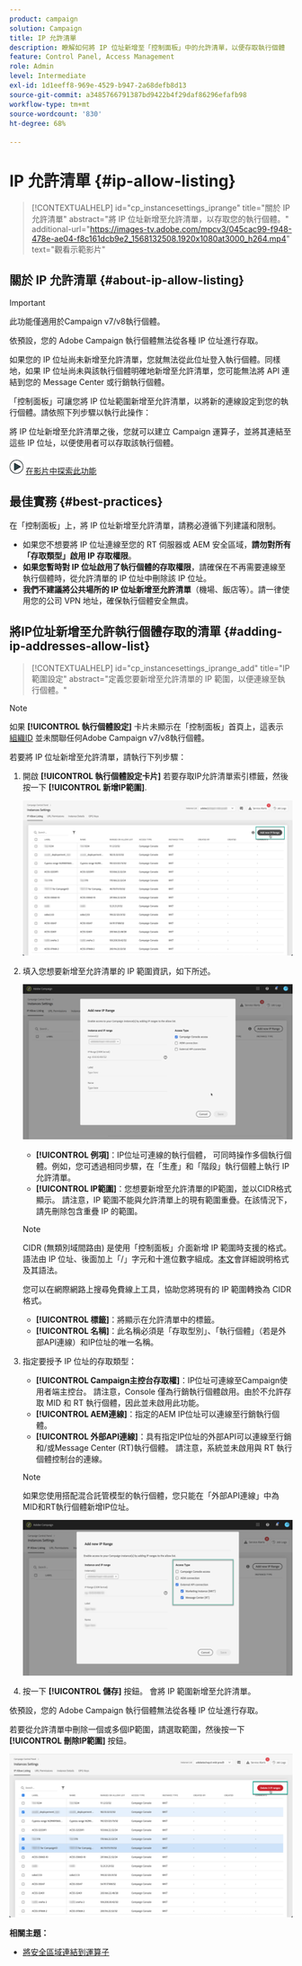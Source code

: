 ```yaml
---
product: campaign
solution: Campaign
title: IP 允許清單
description: 瞭解如何將 IP 位址新增至「控制面板」中的允許清單，以便存取執行個體
feature: Control Panel, Access Management
role: Admin
level: Intermediate
exl-id: 1d1eeff8-969e-4529-b947-2a68defb8d13
source-git-commit: a3485766791387bd9422b4f29daf86296efafb98
workflow-type: tm+mt
source-wordcount: '830'
ht-degree: 68%

---
```


# IP 允許清單 {#ip-allow-listing}

>[!CONTEXTUALHELP]
>id="cp_instancesettings_iprange"
>title="關於 IP 允許清單"
>abstract="將 IP 位址新增至允許清單，以存取您的執行個體。"
>additional-url="https://images-tv.adobe.com/mpcv3/045cac99-f948-478e-ae04-f8c161dcb9e2_1568132508.1920x1080at3000_h264.mp4" text="觀看示範影片"

## 關於 IP 允許清單 {#about-ip-allow-listing}

>[!IMPORTANT]
>
>此功能僅適用於Campaign v7/v8執行個體。

依預設，您的 Adobe Campaign 執行個體無法從各種 IP 位址進行存取。

如果您的 IP 位址尚未新增至允許清單，您就無法從此位址登入執行個體。同樣地，如果 IP 位址尚未與該執行個體明確地新增至允許清單，您可能無法將 API 連結到您的 Message Center 或行銷執行個體。

「控制面板」可讓您將 IP 位址範圍新增至允許清單，以將新的連線設定到您的執行個體。請依照下列步驟以執行此操作：

將 IP 位址新增至允許清單之後，您就可以建立 Campaign 運算子，並將其連結至這些 IP 位址，以便使用者可以存取該執行個體。

![](assets/do-not-localize/how-to-video.png) [在影片中探索此功能](https://experienceleague.adobe.com/docs/campaign-classic-learn/control-panel/instance-settings/ip-allow-listing.html#instance-settings)

## 最佳實務 {#best-practices}

在「控制面板」上，將 IP 位址新增至允許清單，請務必遵循下列建議和限制。

* 如果您不想要將 IP 位址連線至您的 RT 伺服器或 AEM 安全區域，**請勿對所有「存取類型」啟用 IP 存取權限**。
* **如果您暫時對 IP 位址啟用了執行個體的存取權限**，請確保在不再需要連線至執行個體時，從允許清單的 IP 位址中刪除該 IP 位址。
* **我們不建議將公共場所的 IP 位址新增至允許清單**（機場、飯店等）。請一律使用您的公司 VPN 地址，確保執行個體安全無虞。

## 將IP位址新增至允許執行個體存取的清單 {#adding-ip-addresses-allow-list}

>[!CONTEXTUALHELP]
>id="cp_instancesettings_iprange_add"
>title="IP 範圍設定"
>abstract="定義您要新增至允許清單的 IP 範圍，以便連線至執行個體。"

>[!NOTE]
>
>如果 **[!UICONTROL 執行個體設定]** 卡片未顯示在「控制面板」首頁上，這表示 [組織ID](https://experienceleague.adobe.com/docs/core-services/interface/administration/organizations.html?lang=zh-Hant) 並未關聯任何Adobe Campaign v7/v8執行個體。

若要將 IP 位址新增至允許清單，請執行下列步驟：

1. 開啟 **[!UICONTROL 執行個體設定卡片]** 若要存取IP允許清單索引標籤，然後按一下 **[!UICONTROL 新增IP範圍]**.



   ![](assets/ip_whitelist_list1.png)

1. 填入您想要新增至允許清單的 IP 範圍資訊，如下所述。

   ![](assets/ip_whitelist_add1.png)

   * **[!UICONTROL 例項]**：IP位址可連線的執行個體， 可同時操作多個執行個體。例如，您可透過相同步驟，在「生產」和「階段」執行個體上執行 IP 允許清單。
   * **[!UICONTROL IP範圍]**：您想要新增至允許清單的IP範圍，並以CIDR格式顯示。 請注意，IP 範圍不能與允許清單上的現有範圍重疊。在該情況下，請先刪除包含重疊 IP 的範圍。

   >[!NOTE]
   >
   >CIDR (無類別域間路由) 是使用「控制面板」介面新增 IP 範圍時支援的格式。語法由 IP 位址、後面加上「/」字元和十進位數字組成。[本文](https://whatismyipaddress.com/cidr)會詳細說明格式及其語法。
   >
   >您可以在網際網路上搜尋免費線上工具，協助您將現有的 IP 範圍轉換為 CIDR 格式。

   * **[!UICONTROL 標籤]**：將顯示在允許清單中的標籤。
   * **[!UICONTROL 名稱]**：此名稱必須是「存取型別」、「執行個體」（若是外部API連線）和IP位址的唯一名稱。

1. 指定要授予 IP 位址的存取類型：

   * **[!UICONTROL Campaign主控台存取權]**：IP位址可連線至Campaign使用者端主控台。 請注意，Console 僅為行銷執行個體啟用。由於不允許存取 MID 和 RT 執行個體，因此並未啟用此功能。
   * **[!UICONTROL AEM連線]**：指定的AEM IP位址可以連線至行銷執行個體。
   * **[!UICONTROL 外部API連線]**：具有指定IP位址的外部API可以連線至行銷和/或Message Center (RT)執行個體。 請注意，系統並未啟用與 RT 執行個體控制台的連線。

   >[!NOTE]
   >
   >如果您使用搭配混合託管模型的執行個體，您只能在「外部API連線」中為MID和RT執行個體新增IP位址。

   ![](assets/ip_whitelist_acesstype.png)

1. 按一下 **[!UICONTROL 儲存]** 按鈕。 會將 IP 範圍新增至允許清單。

   <!--![](assets/ip_whitelist_added.png)-->

依預設，您的 Adobe Campaign 執行個體無法從各種 IP 位址進行存取。

若要從允許清單中刪除一個或多個IP範圍，請選取範圍，然後按一下 **[!UICONTROL 刪除IP範圍]** 按鈕。

![](assets/ip_whitelist_delete.png)

**相關主題：**

* [將安全區域連結到運算子](https://experienceleague.adobe.com/docs/campaign-classic/using/installing-campaign-classic/additional-configurations/security-zones.html#linking-a-security-zone-to-an-operator)

